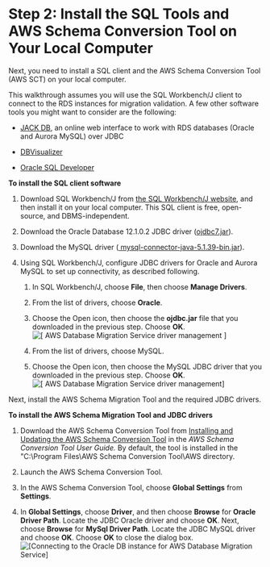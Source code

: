 # Step 2: Install the SQL Tools and AWS Schema Conversion Tool on Your Local Computer<a name="CHAP_RDSOracle2Aurora.Steps.InstallSCT"></a>

Next, you need to install a SQL client and the AWS Schema Conversion Tool \(AWS SCT\) on your local computer\. 

This walkthrough assumes you will use the SQL Workbench/J client to connect to the RDS instances for migration validation\. A few other software tools you might want to consider are the following:

+ [JACK DB](http://www.jackdb.com), an online web interface to work with RDS databases \(Oracle and Aurora MySQL\) over JDBC

+ [DBVisualizer](https://www.dbvis.com/download/)

+ [Oracle SQL Developer](https://www.oracle.com/technetwork/developer-tools/sql-developer/overview/index-097090.html)

**To install the SQL client software**

1. Download SQL Workbench/J from [the SQL Workbench/J website](http://www.sql-workbench.net/downloads.html), and then install it on your local computer\. This SQL client is free, open\-source, and DBMS\-independent\.

1. Download the Oracle Database 12\.1\.0\.2 JDBC driver \([ojdbc7\.jar](https://dms-sbs.s3.amazonaws.com/ojdbc7.jar)\)\.

1. Download the MySQL driver \([ mysql\-connector\-java\-5\.1\.39\-bin\.jar](https://dms-sbs.s3.amazonaws.com/mysql-connector-java-5.1.39-bin.jar)\)\.

1. Using SQL Workbench/J, configure JDBC drivers for Oracle and Aurora MySQL to set up connectivity, as described following\.

   1. In SQL Workbench/J, choose **File**, then choose **Manage Drivers**\.

   1. From the list of drivers, choose **Oracle**\.

   1. Choose the Open icon, then choose the **ojdbc\.jar** file that you downloaded in the previous step\. Choose **OK**\.  
![\[ AWS Database Migration Service driver management \]](http://docs.aws.amazon.com/dms/latest/sbs/images/sbs-rdsor2aurora7.png)

   1. From the list of drivers, choose MySQL\.

   1. Choose the Open icon, then choose the MySQL JDBC driver that you downloaded in the previous step\. Choose **OK**\.  
![\[ AWS Database Migration Service driver management\]](http://docs.aws.amazon.com/dms/latest/sbs/images/sbs-rdsor2aurora8.png)

Next, install the AWS Schema Migration Tool and the required JDBC drivers\.

**To install the AWS Schema Migration Tool and JDBC drivers**

1. Download the AWS Schema Conversion Tool from [Installing and Updating the AWS Schema Conversion Tool](http://docs.aws.amazon.com/SchemaConversionTool/latest/userguide/CHAP_SchemaConversionTool.Installing.html) in the *AWS Schema Conversion Tool User Guide\.* By default, the tool is installed in the "C:\\Program Files\\AWS Schema Conversion Tool\\AWS directory\.

1. Launch the AWS Schema Conversion Tool\.

1. In the AWS Schema Conversion Tool, choose **Global Settings** from **Settings**\.

1. In **Global Settings**, choose **Driver**, and then choose **Browse** for **Oracle Driver Path**\. Locate the JDBC Oracle driver and choose **OK**\. Next, choose **Browse** for **MySql Driver Path**\. Locate the JDBC MySQL driver and choose **OK**\. Choose **OK** to close the dialog box\.  
![\[Connecting to the Oracle DB instance for AWS Database Migration Service\]](http://docs.aws.amazon.com/dms/latest/sbs/images/sbs-rdsor2aurora8.5.png)